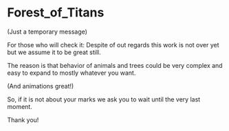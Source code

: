 # Forest_of_Titans

(Just a temporary message)

For those who will check it: Despite of out regards this work is not over yet but we assume it to be great still.

The reason is that behavior of animals and trees could be very complex and easy to expand to mostly whatever you want.

(And animations great!)

So, if it is not about your marks we ask you to wait until the very last moment.

Thank you!
